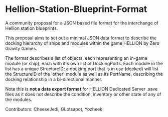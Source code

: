 # Hellion-Station-Blueprint-Format
A community proposal for a JSON based file format for the interchange of Hellion station blueprints.

This proposal aims to set out a minimal JSON data format to describe the docking hierarchy of ships and modules
within the game HELLION by Zero Gravity Games.

The format describes a list of objects, each representing an in-game module (or ship), each with it's own list of
DockingPorts. Each module in the list has a unique StructureID; a docking port that is in use (docked) will list
the StructureID of the 'other' module as well as its PortName, describing the docking relationship in a 
bi-directional manner.

Note this is **not a data export format** for HELLION Dedicated Server .save files as it does not describe the
condition, inventory or other state of any of the modules.

Contributors: CheeseJedi, GLotsapot, Yozheek
